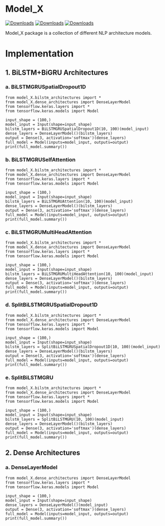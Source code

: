 # Model_X

[![Downloads](https://pepy.tech/badge/model-x)](https://pepy.tech/project/model-x)
[![Downloads](https://pepy.tech/badge/model-x/month)](https://pepy.tech/project/model-x/month)
[![Downloads](https://pepy.tech/badge/model-x/week)](https://pepy.tech/project/model-x/week)

Model_X package is a collection of different NLP architecture models.

# Implementation

## 1. BiLSTM+BiGRU Architectures

### a. BiLSTMGRUSpatialDropout1D

    from model_X.bilstm_architectures import *
    from model_X.dense_architectures import DenseLayerModel
    from tensorflow.keras.layers import *
    from tensorflow.keras.models import Model

    input_shape = (100,)
    model_input = Input(shape=input_shape)
    bilstm_layers = BiLSTMGRUSpatialDropout1D(10, 100)(model_input)
    dense_layers = DenseLayerModel()(bilstm_layers)
    output = Dense(3, activation='softmax')(dense_layers)
    full_model = Model(inputs=model_input, outputs=output)
    print(full_model.summary())

### b. BiLSTMGRUSelfAttention

    from model_X.bilstm_architectures import *
    from model_X.dense_architectures import DenseLayerModel
    from tensorflow.keras.layers import *
    from tensorflow.keras.models import Model

    input_shape = (100,)
    model_input = Input(shape=input_shape)
    bilstm_layers = BiLSTMGRUAttention(10, 100)(model_input)
    dense_layers = DenseLayerModel()(bilstm_layers)
    output = Dense(3, activation='softmax')(dense_layers)
    full_model = Model(inputs=model_input, outputs=output)
    print(full_model.summary())

### c.  BiLSTMGRUMultiHeadAttention

    from model_X.bilstm_architectures import *
    from model_X.dense_architectures import DenseLayerModel
    from tensorflow.keras.layers import *
    from tensorflow.keras.models import Model

    input_shape = (100,)
    model_input = Input(shape=input_shape)
    bilstm_layers = BiLSTMGRUMultiHeadAttention(10, 100)(model_input)
    dense_layers = DenseLayerModel()(bilstm_layers)
    output = Dense(3, activation='softmax')(dense_layers)
    full_model = Model(inputs=model_input, outputs=output)
    print(full_model.summary())

### d.  SplitBiLSTMGRUSpatialDropout1D

    from model_X.bilstm_architectures import *
    from model_X.dense_architectures import DenseLayerModel
    from tensorflow.keras.layers import *
    from tensorflow.keras.models import Model

    input_shape = (100,)
    model_input = Input(shape=input_shape)
    bilstm_layers = SplitBiLSTMGRUSpatialDropout1D(10, 100)(model_input)
    dense_layers = DenseLayerModel()(bilstm_layers)
    output = Dense(3, activation='softmax')(dense_layers)
    full_model = Model(inputs=model_input, outputs=output)
    print(full_model.summary())

### e.  SplitBiLSTMGRU

    from model_X.bilstm_architectures import *
    from model_X.dense_architectures import DenseLayerModel
    from tensorflow.keras.layers import *
    from tensorflow.keras.models import Model

    input_shape = (100,)
    model_input = Input(shape=input_shape)
    bilstm_layers = SplitBiLSTMGRU(10, 100)(model_input)
    dense_layers = DenseLayerModel()(bilstm_layers)
    output = Dense(3, activation='softmax')(dense_layers)
    full_model = Model(inputs=model_input, outputs=output)
    print(full_model.summary())

## 2. Dense Architectures


### a. DenseLayerModel

    from model_X.dense_architectures import DenseLayerModel
    from tensorflow.keras.layers import *
    from tensorflow.keras.models import Model

    input_shape = (100,)
    model_input = Input(shape=input_shape)
    dense_layers = DenseLayerModel()(model_input)
    output = Dense(3, activation='softmax')(dense_layers)
    full_model = Model(inputs=model_input, outputs=output)
    print(full_model.summary())


